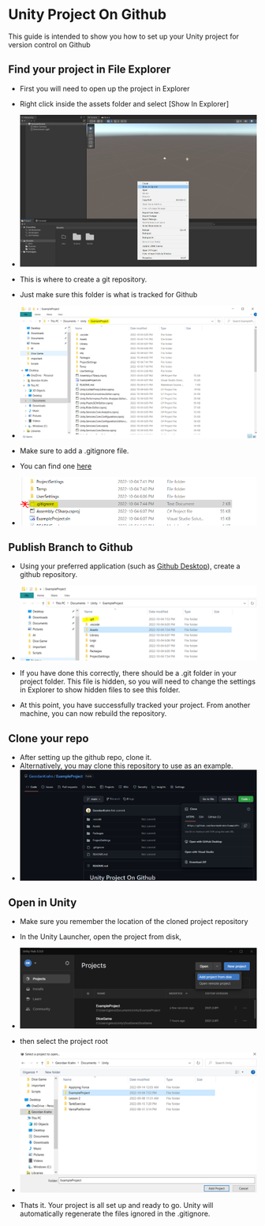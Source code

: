 # Unity Project On Github

This guide is intended to show you how to set up your Unity project for version control on Github

## Find your project in File Explorer
- First you will need to open up the project in Explorer
- Right click inside the assets folder and select [Show In Explorer]

- ![Image 1](Assets/pics/explorer.PNG)

- This is where to create a git repository.
- Just make sure this folder is what is tracked for Github
- ![Image 2](Assets/pics/explorer2.PNG)

- Make sure to add a .gitignore file.
- You can find one [here](https://github.com/github/gitignore/blob/main/Unity.gitignore)
- ![Image 3](Assets/pics/explorer3.PNG)


## Publish Branch to Github
- Using your preferred application (such as [Github Desktop](https://desktop.github.com/)), create a github repository.

- ![Image 4](Assets/pics/explorer4.PNG)
- If you have done this correctly, there should be a .git folder in your project folder. This file is hidden, so you will need to change the settings in Explorer to show hidden files to see this folder.
- At this point, you have successfully tracked your project. From another machine, you can now rebuild the repository.

## Clone your repo
- After setting up the github repo, clone it. 
- Alternatively, you may clone this repository to use as an example.
- ![Image 5](Assets/pics/github.PNG)

## Open in Unity
- Make sure you remember the location of the cloned project repository
- In the Unity Launcher, open the project from disk, 
- ![Image 6](Assets/pics/unityhub.PNG)

- then select the project root
- ![Image 7](Assets/pics/explorer5.PNG)

- Thats it. Your project is all set up and ready to go. Unity will automatically regenerate the files ignored in the .gitignore.